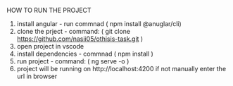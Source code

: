 HOW TO RUN THE PROJECT

1) install angular - run commnad ( npm install @anuglar/cli)
2) clone the prject - command: ( git clone https://github.com/nasii05/othisis-task.git )
3) open project in vscode
4) install dependencies - commnad ( npm install )
5) run project - command: ( ng serve -o )
6) project will be running on http://localhost:4200 if not manually enter the url in browser
